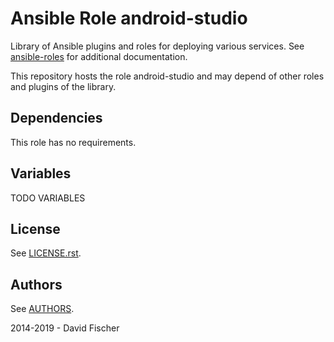 # Ansible Role android-studio

Library of Ansible plugins and roles for deploying various services.
See [ansible-roles](https://github.com/davidfischer-ch/ansible-roles) for additional documentation.

This repository hosts the role android-studio and may depend of other roles and plugins of the library.

## Dependencies

This role has no requirements.

## Variables

TODO VARIABLES

## License

See [LICENSE.rst](LICENSE.rst).

## Authors

See [AUTHORS](AUTHORS).

2014-2019 - David Fischer
